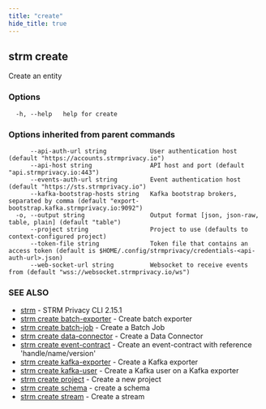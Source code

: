 ```yaml
---
title: "create"
hide_title: true
---
```

## strm create

Create an entity

### Options

```
  -h, --help   help for create
```

### Options inherited from parent commands

```
      --api-auth-url string            User authentication host (default "https://accounts.strmprivacy.io")
      --api-host string                API host and port (default "api.strmprivacy.io:443")
      --events-auth-url string         Event authentication host (default "https://sts.strmprivacy.io")
      --kafka-bootstrap-hosts string   Kafka bootstrap brokers, separated by comma (default "export-bootstrap.kafka.strmprivacy.io:9092")
  -o, --output string                  Output format [json, json-raw, table, plain] (default "table")
      --project string                 Project to use (defaults to context-configured project)
      --token-file string              Token file that contains an access token (default is $HOME/.config/strmprivacy/credentials-<api-auth-url>.json)
      --web-socket-url string          Websocket to receive events from (default "wss://websocket.strmprivacy.io/ws")
```

### SEE ALSO

* [strm](/04-reference/01-cli-reference/strm/index.md)	 - STRM Privacy CLI 2.15.1
* [strm create batch-exporter](/04-reference/01-cli-reference/strm/create/batch-exporter.md)	 - Create batch exporter
* [strm create batch-job](/04-reference/01-cli-reference/strm/create/batch-job.md)	 - Create a Batch Job
* [strm create data-connector](/04-reference/01-cli-reference/strm/create/data-connector/index.md)	 - Create a Data Connector
* [strm create event-contract](/04-reference/01-cli-reference/strm/create/event-contract.md)	 - Create an event-contract with reference 'handle/name/version'
* [strm create kafka-exporter](/04-reference/01-cli-reference/strm/create/kafka-exporter.md)	 - Create a Kafka exporter
* [strm create kafka-user](/04-reference/01-cli-reference/strm/create/kafka-user.md)	 - Create a Kafka user on a Kafka exporter
* [strm create project](/04-reference/01-cli-reference/strm/create/project.md)	 - Create a new project
* [strm create schema](/04-reference/01-cli-reference/strm/create/schema.md)	 - create a schema
* [strm create stream](/04-reference/01-cli-reference/strm/create/stream.md)	 - Create a stream

